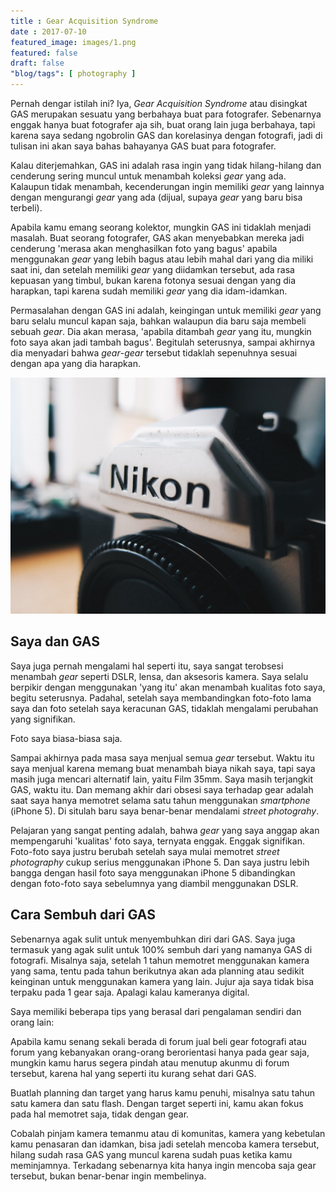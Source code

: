 ```yaml
---
title : Gear Acquisition Syndrome
date : 2017-07-10
featured_image: images/1.png
featured: false
draft: false
"blog/tags": [ photography ]
---
```


Pernah dengar istilah ini? Iya, *Gear Acquisition Syndrome* atau disingkat GAS merupakan sesuatu yang berbahaya buat para fotografer. Sebenarnya enggak hanya buat fotografer aja sih, buat orang lain juga berbahaya, tapi karena saya sedang ngobrolin GAS dan korelasinya dengan fotografi, jadi di tulisan ini akan saya bahas bahayanya GAS buat para fotografer.

Kalau diterjemahkan, GAS ini adalah rasa ingin yang tidak hilang-hilang dan cenderung sering muncul untuk menambah koleksi *gear* yang ada. Kalaupun tidak menambah, kecenderungan ingin memiliki *gear* yang lainnya dengan mengurangi *gear* yang ada (dijual, supaya *gear* yang baru bisa terbeli).

Apabila kamu emang seorang kolektor, mungkin GAS ini tidaklah menjadi masalah. Buat seorang fotografer, GAS akan menyebabkan mereka jadi cenderung 'merasa akan menghasilkan foto yang bagus' apabila menggunakan *gear* yang lebih bagus atau lebih mahal dari yang dia miliki saat ini, dan setelah memiliki *gear* yang diidamkan tersebut, ada rasa kepuasan yang timbul, bukan karena fotonya sesuai dengan yang dia harapkan, tapi karena sudah memiliki *gear* yang dia idam-idamkan.

Permasalahan dengan GAS ini adalah, keingingan untuk memiliki *gear* yang baru selalu muncul kapan saja, bahkan walaupun dia baru saja membeli sebuah *gear*. Dia akan merasa, 'apabila ditambah *gear* yang itu, mungkin foto saya akan jadi tambah bagus'. Begitulah seterusnya, sampai akhirnya dia menyadari bahwa *gear*\-*gear* tersebut tidaklah sepenuhnya sesuai dengan apa yang dia harapkan.

![Kamera yang saya beli karena GAS](images/1.png)

## Saya dan GAS

Saya juga pernah mengalami hal seperti itu, saya sangat terobsesi menambah *gear* seperti DSLR, lensa, dan aksesoris kamera. Saya selalu berpikir dengan menggunakan 'yang itu' akan menambah kualitas foto saya, begitu seterusnya. Padahal, setelah saya membandingkan foto-foto lama saya dan foto setelah saya keracunan GAS, tidaklah mengalami perubahan yang signifikan.

Foto saya biasa-biasa saja.

Sampai akhirnya pada masa saya menjual semua *gear* tersebut. Waktu itu saya menjual karena memang buat menambah biaya nikah saya, tapi saya masih juga mencari alternatif lain, yaitu Film 35mm. Saya masih terjangkit GAS, waktu itu. Dan memang akhir dari obsesi saya terhadap gear adalah saat saya hanya memotret selama satu tahun menggunakan *smartphone* (iPhone 5). Di situlah baru saya benar-benar mendalami *street photograhy*.

Pelajaran yang sangat penting adalah, bahwa *gear* yang saya anggap akan mempengaruhi 'kualitas' foto saya, ternyata enggak. Enggak signifikan. Foto-foto saya justru berubah setelah saya mulai memotret *street photography* cukup serius menggunakan iPhone 5. Dan saya justru lebih bangga dengan hasil foto saya menggunakan iPhone 5 dibandingkan dengan foto-foto saya sebelumnya yang diambil menggunakan DSLR.  

## Cara Sembuh dari GAS

Sebenarnya agak sulit untuk menyembuhkan diri dari GAS. Saya juga termasuk yang agak sulit untuk 100% sembuh dari yang namanya GAS di fotografi. Misalnya saja, setelah 1 tahun memotret menggunakan kamera yang sama, tentu pada tahun berikutnya akan ada planning atau sedikit keinginan untuk menggunakan kamera yang lain. Jujur aja saya tidak bisa terpaku pada 1 gear saja. Apalagi kalau kameranya digital.

Saya memiliki beberapa tips yang berasal dari pengalaman sendiri dan orang lain: 

Apabila kamu senang sekali berada di forum jual beli gear fotografi atau forum yang kebanyakan orang-orang berorientasi hanya pada gear saja, mungkin kamu harus segera pindah atau menutup akunmu di forum tersebut, karena hal yang seperti itu kurang sehat dari GAS.

Buatlah planning dan target yang harus kamu penuhi, misalnya satu tahun satu kamera dan satu flash. Dengan target seperti ini, kamu akan fokus pada hal memotret saja, tidak dengan gear.

Cobalah pinjam kamera temanmu atau di komunitas, kamera yang kebetulan kamu penasaran dan idamkan, bisa jadi setelah mencoba kamera tersebut, hilang sudah rasa GAS yang muncul karena sudah puas ketika kamu meminjamnya. Terkadang sebenarnya kita hanya ingin mencoba saja gear tersebut, bukan benar-benar ingin membelinya.